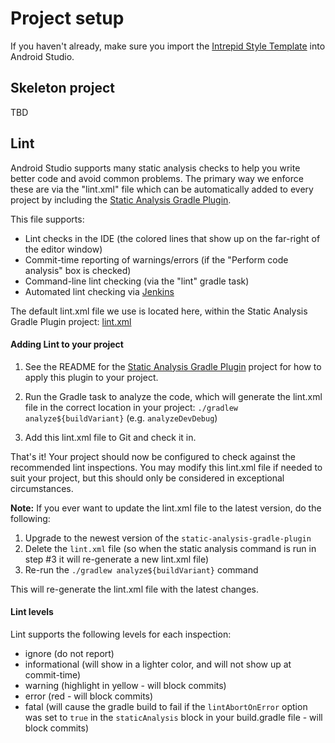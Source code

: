 # Project setup
If you haven't already, make sure you import the [Intrepid Style Template](android/code_style.md) into Android Studio.

## Skeleton project
TBD

## Lint
Android Studio supports many static analysis checks to help you write better code and avoid common problems.
The primary way we enforce these are via the "lint.xml" file which can be automatically added to every project by including the [Static Analysis Gradle Plugin](https://github.com/IntrepidPursuits/static-analysis-gradle-plugin).

This file supports:
* Lint checks in the IDE (the colored lines that show up on the far-right of the editor window)
* Commit-time reporting of warnings/errors (if the "Perform code analysis" box is checked)
* Command-line lint checking (via the "lint" gradle task)
* Automated lint checking via [Jenkins](android/android_jenkins.md)

The default lint.xml file we use is located here, within the Static Analysis Gradle Plugin project: [lint.xml](https://raw.githubusercontent.com/IntrepidPursuits/static-analysis-gradle-plugin/master/src/main/resources/default-lintConfig.xml)

#### Adding Lint to your project
1. See the README for the [Static Analysis Gradle Plugin](https://github.com/IntrepidPursuits/static-analysis-gradle-plugin) project for how to apply this plugin to your project.

2. Run the Gradle task to analyze the code, which will generate the lint.xml file in the correct location in your project: `./gradlew analyze${buildVariant}` (e.g. `analyzeDevDebug`)

3. Add this lint.xml file to Git and check it in.

That's it!  Your project should now be configured to check against the recommended lint inspections.  You may modify this lint.xml file if needed to suit your project, but this should only be considered in exceptional circumstances.

<b>Note:</b> If you ever want to update the lint.xml file to the latest version, do the following:
1. Upgrade to the newest version of the `static-analysis-gradle-plugin`
2. Delete the `lint.xml` file (so when the static analysis command is run in step #3 it will re-generate a new lint.xml file)
3. Re-run the `./gradlew analyze${buildVariant}` command

This will re-generate the lint.xml file with the latest changes.

#### Lint levels
Lint supports the following levels for each inspection:

* ignore (do not report)
* informational (will show in a lighter color, and will not show up at commit-time)
* warning (highlight in yellow - will block commits)
* error (red - will block commits)
* fatal (will cause the gradle build to fail if the `lintAbortOnError` option was set to `true` in the `staticAnalysis` block in your build.gradle file - will block commits)